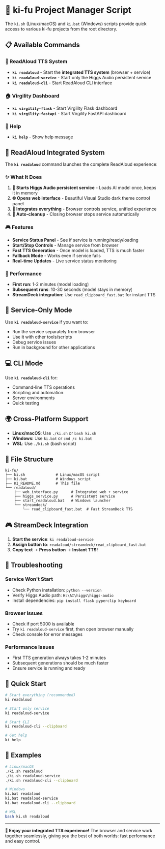 # 🚀 ki-fu Project Manager Script

The `ki.sh` (Linux/macOS) and `ki.bat` (Windows) scripts provide quick access to various ki-fu projects from the root directory.

## 📋 Available Commands

### 🎵 ReadAloud TTS System
- **`ki readaloud`** - Start the **integrated TTS system** (browser + service)
- **`ki readaloud-service`** - Start only the Higgs Audio persistent service
- **`ki readaloud-cli`** - Start ReadAloud CLI interface

### 🏠 Virgility Dashboard
- **`ki virgility-flask`** - Start Virgility Flask dashboard
- **`ki virgility-fastapi`** - Start Virgility FastAPI dashboard

### 📖 Help
- **`ki help`** - Show help message

## 🎯 ReadAloud Integrated System

The **`ki readaloud`** command launches the complete ReadAloud experience:

### ✨ What It Does
1. **🚀 Starts Higgs Audio persistent service** - Loads AI model once, keeps it in memory
2. **🌐 Opens web interface** - Beautiful Visual Studio dark theme control panel
3. **🔗 Integrates everything** - Browser controls service, unified experience
4. **🧹 Auto-cleanup** - Closing browser stops service automatically

### 🎮 Features
- **Service Status Panel** - See if service is running/ready/loading
- **Start/Stop Controls** - Manage service from browser
- **Fast TTS Generation** - Once model is loaded, TTS is much faster
- **Fallback Mode** - Works even if service fails
- **Real-time Updates** - Live service status monitoring

### 🚀 Performance
- **First run**: 1-2 minutes (model loading)
- **Subsequent runs**: 10-30 seconds (model stays in memory)
- **StreamDeck integration**: Use `read_clipboard_fast.bat` for instant TTS

## 🔧 Service-Only Mode

Use **`ki readaloud-service`** if you want to:
- Run the service separately from browser
- Use it with other tools/scripts
- Debug service issues
- Run in background for other applications

## 💻 CLI Mode

Use **`ki readaloud-cli`** for:
- Command-line TTS operations
- Scripting and automation
- Server environments
- Quick testing

## 🌍 Cross-Platform Support

- **Linux/macOS**: Use `./ki.sh` or `bash ki.sh`
- **Windows**: Use `ki.bat` or `cmd /c ki.bat`
- **WSL**: Use `./ki.sh` (bash script)

## 📁 File Structure

```
ki-fu/
├── ki.sh              # Linux/macOS script
├── ki.bat             # Windows script
├── KI_README.md       # This file
└── readaloud/
    ├── web_interface.py      # Integrated web + service
    ├── higgs_service.py      # Persistent service
    ├── start_readaloud.bat   # Windows launcher
    └── streamdeck/
        └── read_clipboard_fast.bat  # Fast StreamDeck TTS
```

## 🎮 StreamDeck Integration

1. **Start the service**: `ki readaloud-service`
2. **Assign button to**: `readaloud/streamdeck/read_clipboard_fast.bat`
3. **Copy text** → **Press button** → **Instant TTS!**

## 🚨 Troubleshooting

### Service Won't Start
- Check Python installation: `python --version`
- Verify Higgs Audio path: `H:\AI\higgs\higgs-audio`
- Install dependencies: `pip install flask pyperclip keyboard`

### Browser Issues
- Check if port 5000 is available
- Try `ki readaloud-service` first, then open browser manually
- Check console for error messages

### Performance Issues
- First TTS generation always takes 1-2 minutes
- Subsequent generations should be much faster
- Ensure service is running and ready

## 🔄 Quick Start

```bash
# Start everything (recommended)
ki readaloud

# Start only service
ki readaloud-service

# Start CLI
ki readaloud-cli --clipboard

# Get help
ki help
```

## 📝 Examples

```bash
# Linux/macOS
./ki.sh readaloud
./ki.sh readaloud-service
./ki.sh readaloud-cli --clipboard

# Windows
ki.bat readaloud
ki.bat readaloud-service
ki.bat readaloud-cli --clipboard

# WSL
bash ki.sh readaloud
```

---

**🎉 Enjoy your integrated TTS experience!** The browser and service work together seamlessly, giving you the best of both worlds: fast performance and easy control.
